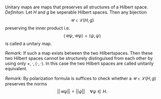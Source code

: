 Unitary maps are maps that preserves all structures of a Hilbert space. 
*Definiton:* Let $\mathit{H}$ and $\mathit{g}$ be seperable Hilbert spaces. Then any bijection
$$
\mathcal{U}\in\mathcal{L}(H,g)
$$
preserving the inner product i.e.
$$
\langle \mathcal{U}\psi,\mathcal{U}\psi\rangle = \langle\psi,\psi\rangle
$$
is called a unitary map.

*Remark:* If such a map exists between the two Hilbertspaces. Then these two Hilbert spaces cannot be structurely distinguised from each other by using only $+,\cdot,\langle\cdot,\cdot\rangle$. In this case the two Hilbert spaces are called unitarily equivalent.

*Remark:* By polarization formula is suffices to check whether a $\mathcal{U}\in\mathcal{L}(\mathit{H},\mathit{g})$ preserves the norms 
$$
||\mathcal{U}\psi|| = ||\psi||\quad \forall \psi\in \mathit{H}.
$$